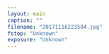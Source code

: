 ```yaml
---
layout: main
caption: ""
filename: "20171116223504.jpg"
fstop: "Unknown"
exposure: "Unknown"
---
```

